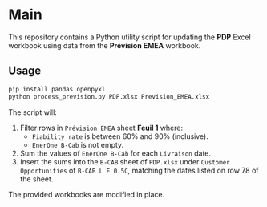 # Main

This repository contains a Python utility script for updating the **PDP** Excel workbook
using data from the **Prévision EMEA** workbook.

## Usage

```bash
pip install pandas openpyxl
python process_prevision.py PDP.xlsx Prevision_EMEA.xlsx
```

The script will:

1. Filter rows in `Prévision EMEA` sheet **Feuil 1** where:
   - `Fiability rate` is between 60% and 90% (inclusive).
   - `EnerOne B-Cab` is not empty.
2. Sum the values of `EnerOne B-Cab` for each `Livraison` date.
3. Insert the sums into the `B-CAB` sheet of `PDP.xlsx` under
   `Customer Opportunities` of `B-CAB L E 0.5C`, matching the dates listed on
   row 78 of the sheet.

The provided workbooks are modified in place.

